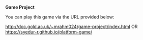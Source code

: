 **Game Project**

You can play this game via the URL provided below:

http://doc.gold.ac.uk/~mrahm024/game-project/index.html
OR
https://syedur-r.github.io/platform-game/
